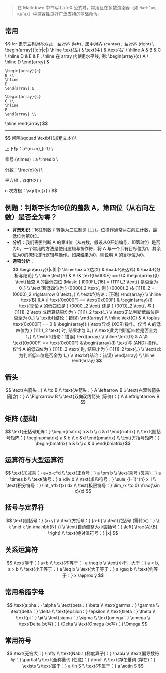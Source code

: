 > 在 Markdown 中书写 LaTeX 公式时，常用且在多数渲染器（如 `MathJax`, `KaTeX`）中兼容性良好广泛支持的基础命令。

## 常用

$$
lcr 表示三列对齐方式：左对齐 (left)、居中对齐 (center)、左对齐 (right) \\
\begin{array}{|c|c|c|}
\hline
\text{左} & \text{中} & \text{右} \\
\hline
A & B & C \\
\hline
D & E & F \\
\hline
在 array 内使用水平线, 例:
    \begin{array}{c}
    A \\
    \hline
    D
    \end{array} &
    
    \begin{array}{c}
    B \\
    \hline
    E
    \end{array} &
    
    \begin{array}{c}
    C \\
    \hline
    F
    \end{array} \\
    
\hline
\end{array}
$$

---


$$
间隔:\qquad \textbf{(加粗文本)}\\

上下标：a^{m+n}_{i-1} \\

乘号 (\times)：a \times b \\

分数：\frac{x}{y} \\

平方根：\sqrt{x} \\

n 次方根：\sqrt[n]{x} \\
$$



## 例题：判断字长为16位的整数 A，第四位（从右向左数）是否全为零？

*   **背景知识**：16进制数 `F` 转换为二进制是 `1111`。位操作通常从右向左计数，最低位为第0位。
*   **分析**：我们需要判断 A 的第4位（从右数，假设从0开始编号，即第3位）是否为0。一个常用的方法是使用逻辑与操作符，将 A 与一个只有目标位为1，其余位为0的掩码进行逻辑与操作。如果结果为0，则说明 A 的目标位为0。
* **选项分析**：
  $$
  \begin{array}{|c|l|l|} 
  \hline
  \textbf{选项} & \textbf{表达式} & \textbf{分析与结论} \\ 
  \hline
  \text{A} & A \& \text{0x000F} == 0 & 
  \begin{array}{l} 
  \text{检查 A 的最低四位 (Mask: } (000F)_{16} = (1111)_2 \text{) 是否全为 0。} \\ 
  \text{若低四位为 } (0000)_2 \text{, 则 } (0000)_2 \& (1111)_2 = (0000)_2 \rightarrow 0 \text{。} \\ 
  \textbf{结论：正确} 
  \end{array} \\ 
  \hline
  \text{B} & A \| \text{0x000F} == \text{0x000F} & 
  \begin{array}{l} 
  \text{无论 A 的低四位是 } (0000)_2 \text{ 还是 } (0010)_2 \text{, 与 } (1111)_2 \text{ 或运算结果均为 } (1111)_2 \text{。} \\ 
  \text{无法判断低四位是否全为 0。} \\ 
  \textbf{结论：错误} 
  \end{array} \\ 
  \hline
  \text{C} & A \oplus \text{0x000F} == 0 & 
  \begin{array}{l} 
  \text{异或 (XOR) 操作。仅当 A 的低四位为 } (1111)_2 \text{ 时, 结果才为 0。} \\ 
  \text{此为判断低四位是否全为 1。} \\ 
  \textbf{结论：错误} 
  \end{array} \\ 
  \hline
  \text{D} & A \& \text{0x000F} == \text{0x000F} & 
  \begin{array}{l} 
  \text{与 (AND) 操作。仅当 A 的低四位为 } (1111)_2 \text{ 时, 结果才为 } (1111)_2 \text{。} \\ 
  \text{此为判断低四位是否全为 1。} \\ 
  \textbf{结论：错误} 
  \end{array} \\ 
  \hline
  \end{array}
  $$

## 箭头

$$
\text{右箭头：} A \to B \\
\text{左箭头：} A \leftarrow B \\
\text{右双线箭头 (蕴含)：} A \Rightarrow B \\
\text{双向双线箭头 (等价)：} A \Leftrightarrow B
$$

## 矩阵 (基础)

$$
\text{无括号矩阵：} \begin{matrix} a & b \\ c & d \end{matrix} \\
\text{圆括号矩阵：} \begin{pmatrix} a & b \\ c & d \end{pmatrix} \\
\text{方括号矩阵：} \begin{bmatrix} a & b \\ c & d \end{bmatrix}
$$
## 运算符与大型运算符

$$
\text{加减乘：} a+b-c*d \\
\text{正负号：} a \pm b \\
\text{乘号 (叉乘)：} a \times b \\
\text{除号：} a \div b \\
\text{求和符号：} \sum_{i=1}^{n} x_i \\
\text{积分符号：} \int_a^b f(x) dx \\
\text{极限符号：} \lim_{x \to 0} \frac{\sin x}{x}
$$

## 括号与定界符

$$
\text{圆括号：} (x+y) \\
\text{方括号：} [a-b] \\
\text{花括号 (需转义)：} \{ k \mid k \in \mathbb{N} \} \\
\text{自动调整大小圆括号：} \left( \frac{A}{B} \right) \\
\text{绝对值符号：} |x|
$$

## 关系运算符

$$
\text{等于：} a=b \\
\text{不等于：} a \neq b \\
\text{小于、大于：} a < b, a > b \\
\text{小于等于：} a \leq b \\
\text{大于等于：} a \geq b \\
\text{约等于：} x \approx y
$$

## 常用希腊字母

$$
\text{alpha：} \alpha \\
\text{beta：} \beta \\
\text{gamma：} \gamma \\
\text{delta：} \delta \\
\text{epsilon：} \epsilon \\
\text{theta：} \theta \\
\text{pi：} \pi \\
\text{sigma：} \sigma \\
\text{omega：} \omega \\
\text{Delta (大写)：} \Delta \\
\text{Omega (大写)：} \Omega
$$

## 常用符号

$$
\text{无穷大：} \infty \\
\text{Nabla (梯度算子)：} \nabla \\
\text{偏导数符号：} \partial \\
\text{全称量词 (任意)：} \forall \\
\text{存在量词 (存在)：} \exists \\
\text{属于：} a \in S \\
\text{不属于：} a \notin S
$$

